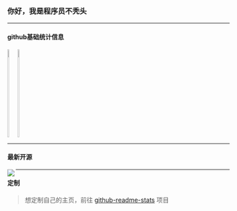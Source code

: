 ### 你好，我是程序员不秃头

----

#### github基础统计信息

<div style="display: flex;">

<a href="https://github.com/FangPengbo">
  <img align="left" height="200px" width="40%" src="https://github-readme-stats.vercel.app/api?username=FangPengbo&count_private=true&show_icons=true&theme=radical" />
</a>

<a href="https://github.com/FangPengbo">
  <img align="center" height="200px" width="40%" src="https://github-readme-stats.vercel.app/api/top-langs/?username=FangPengbo&layout=compact" />
</a>

</div>

----



#### 最新开源
<a href="https://github.com/FangPengbo/tmall">
  <img align="left"  src="https://github-readme-stats.vercel.app/api/pin/?username=FangPengbo&repo=tmall&theme=dracula" />
</a>

----
#### 定制

> 想定制自己的主页，前往 [github-readme-stats](https://github.com/anuraghazra/github-readme-stats) 项目
